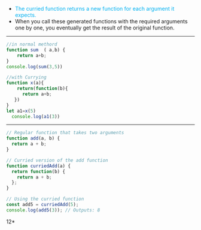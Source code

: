 - <span style="color:#00b0f0">The curried function returns a new function for each argument it expects. </span>
- When you call these generated functions with the required arguments one by one, you eventually get the result of the original function.
____________________

```js
//in normal methord
function sum  ( a,b) {
    return a+b;
}
console.log(sum(3,5))  

//with Currying
function x(a){
    return(function(b){
      return a+b;
   })
}
let a1=x(5)
  console.log(a1(3))
```

--------------------------


```js
// Regular function that takes two arguments
function add(a, b) {
  return a + b;
}

// Curried version of the add function
function curriedAdd(a) {
  return function(b) {
    return a + b;
  };
}

// Using the curried function
const add5 = curriedAdd(5);
console.log(add5(3)); // Outputs: 8

```






























12*